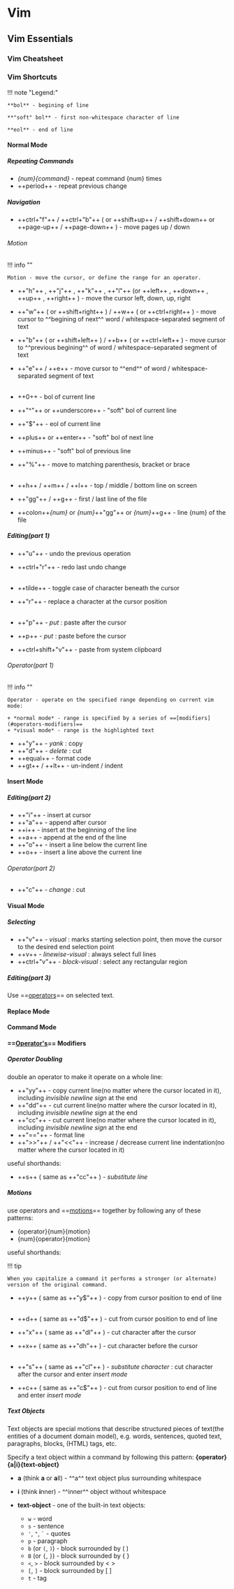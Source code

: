 # Vim

## Vim Essentials

### Vim Cheatsheet

<object data="./vim-cheatsheet-1.pdf" type="application/pdf" class="pdf"></object>

<object data="./vim-cheatsheet-2.pdf" type="application/pdf" class="pdf"></object>

<object data="./vi-vim-cheatsheet.pdf" type="application/pdf" class="pdf"></object>

### Vim Shortcuts

!!! note "Legend:"

    **bol** - begining of line

    **"soft" bol** - first non-whitespace character of line

    **eol** - end of line

#### Normal Mode

##### Repeating Commands

+ *{num}{command}* - repeat command {num} times
+ ++period++ - repeat previous change

##### Navigation

+ ++ctrl+"f"++ / ++ctrl+"b"++ ( or ++shift+up++ / ++shift+down++ or ++page-up++ / ++page-down++ ) - move pages up / down

###### Motion

!!! info ""

    Motion - move the cursor, or define the range for an operator.

+ ++"h"++ , ++"j"++ , ++"k"++ , ++"l"++ (or ++left++ , ++down++ , ++up++ , ++right++ ) - move the cursor left, down, up, right
+ ++"w"++ ( or ++shift+right++ ) / ++w++ ( or ++ctrl+right++ ) - move cursor to ^^begining of next^^ word / whitespace-separated segment of text
+ ++"b"++ ( or ++shift+left++ ) / ++b++ ( or ++ctrl+left++ ) - move cursor to ^^previous begining^^ of word / whitespace-separated segment of text
+ ++"e"++ / ++e++ - move cursor to ^^end^^ of word / whitespace-separated segment of text
<br/><br/>

+ ++0++ - bol of current line
+ ++"^"++ or ++underscore++ - "soft" bol of current line
+ ++"$"++ - eol of current line
+ ++plus++ or ++enter++ - "soft" bol of next line
+ ++minus++ - "soft" bol of previous line
+ ++"%"++ - move to matching parenthesis, bracket or brace
<br/><br/>

+ ++h++ / ++m++ / ++l++ - top / middle / bottom line on screen
+ ++"gg"++ / ++g++ - first / last line of the file
+ ++colon++*{num}* or *{num}*++"gg"++ or *{num}*++g++ - line {num} of the file

##### Editing(part 1)

+ ++"u"++ - undo the previous operation
+ ++ctrl+"r"++ - redo last undo change
<br/><br/>

+ ++tilde++ - toggle case of character beneath the cursor
+ ++"r"++ - replace a character at the cursor position
<br/><br/>

+ ++"p"++ - *put* : paste after the cursor
+ ++p++ - *put* : paste before the cursor
+ ++ctrl+shift+"v"++ - paste from system clipboard

###### Operator(part 1)

!!! info ""

    Operator - operate on the specified range depending on current vim mode:

    + *normal mode* - range is specified by a series of ==[modifiers](#operators-modifiers)==
    + *visual mode* - range is the highlighted text

+ ++"y"++ - *yank* : copy
+ ++"d"++ - *delete* : cut
+ ++equal++ - format code
+ ++gt++ / ++lt++ - un-indent / indent

#### Insert Mode

##### Editing(part 2)

+ ++"i"++ - insert at cursor
+ ++"a"++ - append after cursor
+ ++i++ - insert at the beginning of the line
+ ++a++ - append at the end of the line
+ ++"o"++ - insert a line below the current line
+ ++o++ - insert a line above the current line

###### Operator(part 2)

+ ++"c"++ - *change* : cut

#### Visual Mode

##### Selecting

+ ++"v"++ - *visual* : marks starting selection point, then move the cursor to the desired end selection point
+ ++v++ - *linewise-visual* : always select full lines
+ ++ctrl+"v"++ - *block-visual* : select any rectangular region

##### Editing(part 3)

Use ==[operators](#operatorpart-1)== on selected text.

#### Replace Mode

#### Command Mode

#### ==[Operator's](#operatorpart-1)== Modifiers

##### Operator Doubling

double an operator to make it operate on a whole line:

+ ++"yy"++ - copy current line(no matter where the cursor located in it), including *invisible newline sign* at the end
+ ++"dd"++ - cut current line(no matter where the cursor located in it), including *invisible newline sign* at the end
+ ++"cc"++ - cut current line(no matter where the cursor located in it), including *invisible newline sign* at the end
+ ++"=="++ - format line
+ ++">>"++ / ++"<<"++ - increase / decrease current line indentation(no matter where the cursor located in it)

useful shorthands:

+ ++s++ ( same as ++"cc"++ ) - *substitute line*

##### Motions

use operators and ==[motions](#motion)== together by following any of these patterns:

+ {operator}{num}{motion}
+ {num}{operator}{motion}

useful shorthands:

!!! tip

    When you capitalize a command it performs a stronger (or alternate) version of the original command.

+ ++y++ ( same as ++"y$"++ ) - copy from cursor position to end of line
<br/><br/>

+ ++d++ ( same as ++"d$"++ ) - cut from cursor position to end of line
+ ++"x"++ ( same as ++"dl"++ ) - cut character after the cursor
+ ++x++ ( same as ++"dh"++ ) - cut character before the cursor
<br/><br/>

+ ++"s"++ ( same as ++"cl"++ ) - *substitute character* :  cut character after the cursor and enter *insert mode*
+ ++c++ ( same as ++"c$"++ ) - cut from cursor position to end of line and enter *insert mode*

##### Text Objects

Text objects are special motions that describe structured pieces of text(the entities of a document domain model), e.g. words, sentences, quoted text, paragraphs, blocks, (HTML) tags, etc.

Specify a text object within a command by following this pattern: **{operator}{a|i}{text-object}**

+ **a** (think **a** or **a**ll) - ^^a^^ text object plus surrounding whitespace
+ **i** (think **i**nner) - ^^inner^^ object without whitespace
+ **text-object** - one of the built-in text objects:

    + `w` - word
    + `s` - sentence
    + `'`, `"`, `` ` `` - quotes
    + `p` - paragraph
    + `b` (or `(`, `)`) - block surrounded by ( )
    + `B` (or `{`, `}`) - block surrounded by { }
    + `<`, `>` - block surrounded by < >
    + `[`, `]` - block surrounded by [ ]
    + `t` - tag
